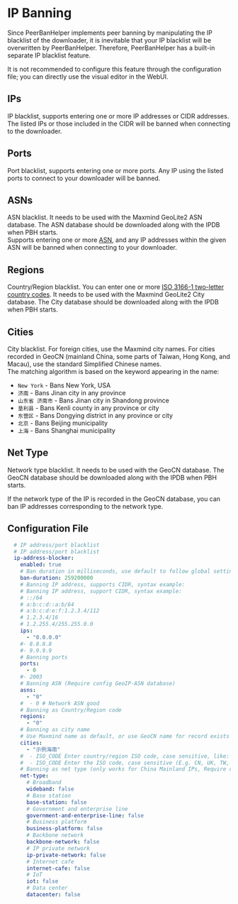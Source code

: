 # IP Banning

Since PeerBanHelper implements peer banning by manipulating the IP blacklist of the downloader, it is inevitable that your IP blacklist will be overwritten by PeerBanHelper. Therefore, PeerBanHelper has a built-in separate IP blacklist feature.

It is not recommended to configure this feature through the configuration file; you can directly use the visual editor in the WebUI.

## IPs

IP blacklist, supports entering one or more IP addresses or CIDR addresses. The listed IPs or those included in the CIDR will be banned when connecting to the downloader.

## Ports

Port blacklist, supports entering one or more ports. Any IP using the listed ports to connect to your downloader will be banned.

## ASNs

ASN blacklist. It needs to be used with the Maxmind GeoLite2 ASN database. The ASN database should be downloaded along with the IPDB when PBH starts.  
Supports entering one or more [ASN](https://zh-hans.ipshu.com/asn_list), and any IP addresses within the given ASN will be banned when connecting to your downloader.

## Regions

Country/Region blacklist. You can enter one or more [ISO 3166-1 two-letter country codes](https://www.rr78.com/World/postal/). It needs to be used with the Maxmind GeoLite2 City database. The City database should be downloaded along with the IPDB when PBH starts.  

## Cities

City blacklist. For foreign cities, use the Maxmind city names. For cities recorded in GeoCN (mainland China, some parts of Taiwan, Hong Kong, and Macau), use the standard Simplified Chinese names.  
The matching algorithm is based on the keyword appearing in the name:

* `New York` - Bans New York, USA
* `济南` - Bans Jinan city in any province
* `山东省 济南市` - Bans Jinan city in Shandong province
* `垦利县` - Bans Kenli county in any province or city
* `东营区` - Bans Dongying district in any province or city
* `北京` - Bans Beijing municipality
* `上海` - Bans Shanghai municipality

## Net Type

Network type blacklist. It needs to be used with the GeoCN database. The GeoCN database should be downloaded along with the IPDB when PBH starts.  

If the network type of the IP is recorded in the GeoCN database, you can ban IP addresses corresponding to the network type.

## Configuration File

```yaml
  # IP address/port blacklist
  # IP address/port blacklist
  ip-address-blocker:
    enabled: true
    # Ban duration in milliseconds, use default to follow global settings
    ban-duration: 259200000
    # Banning IP address, supports CIDR, syntax example:
    # Banning IP address, support CIDR, syntax example:
    # ::/64
    # a:b:c:d::a:b/64
    # a:b:c:d:e:f:1.2.3.4/112
    # 1.2.3.4/16
    # 1.2.255.4/255.255.0.0
    ips:
      - "0.0.0.0"
    #- 8.8.8.8
    #- 9.9.9.9
    # Banning ports
    ports:
      - 0
    #- 2003
    # Banning ASN (Require config GeoIP-ASN database)
    asns:
      - "0"
    #  - 0 # Network ASN good
    # Banning as Country/Region code
    regions:
      - "0"
    # Banning as city name
    # Use Maxmind name as default, or use GeoCN name for record exists in GeoCN if GeoCN is loaded
    cities:
      - "示例海南"
    #  - ISO_CODE Enter country/region ISO code, case sensitive, like: CN, UK, TW, HK, JP, etc.
    #  - ISO_CODE Enter the ISO code, case sensitive (E.g. CN, UK, TW, HK, JP, etc.)
    # Banning as net type (only works for China Mainland IPs, Require config GeoIP database)
    net-type:
      # Broadband
      wideband: false
      # Base station
      base-station: false
      # Government and enterprise line
      government-and-enterprise-line: false
      # Business platform
      business-platform: false
      # Backbone network
      backbone-network: false
      # IP private network
      ip-private-network: false
      # Internet cafe
      internet-cafe: false
      # IoT
      iot: false
      # Data center
      datacenter: false
